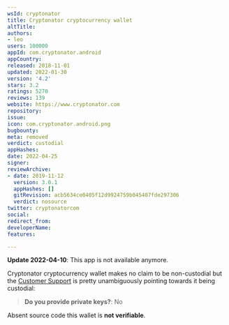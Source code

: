 ```yaml
---
wsId: cryptonator
title: Cryptonator cryptocurrency wallet
altTitle: 
authors:
- leo
users: 100000
appId: com.cryptonator.android
appCountry: 
released: 2018-11-01
updated: 2022-01-30
version: '4.2'
stars: 3.2
ratings: 5270
reviews: 139
website: https://www.cryptonator.com
repository: 
issue: 
icon: com.cryptonator.android.png
bugbounty: 
meta: removed
verdict: custodial
appHashes: 
date: 2022-04-25
signer: 
reviewArchive:
- date: 2019-11-12
  version: 3.0.1
  appHashes: []
  gitRevision: acb5634ce0405f12d9924759b045407fde297306
  verdict: nosource
twitter: cryptonatorcom
social: 
redirect_from: 
developerName: 
features: 

---
```


**Update 2022-04-10**: This app is not available anymore.

Cryptonator cryptocurrency wallet
makes no claim to be non-custodial but the
[Customer Support](https://www.cryptonator.com/contact/other/)
is pretty unambiguously pointing towards it being custodial:

> **Do you provide private keys?**: No

Absent source code this wallet is **not verifiable**.
